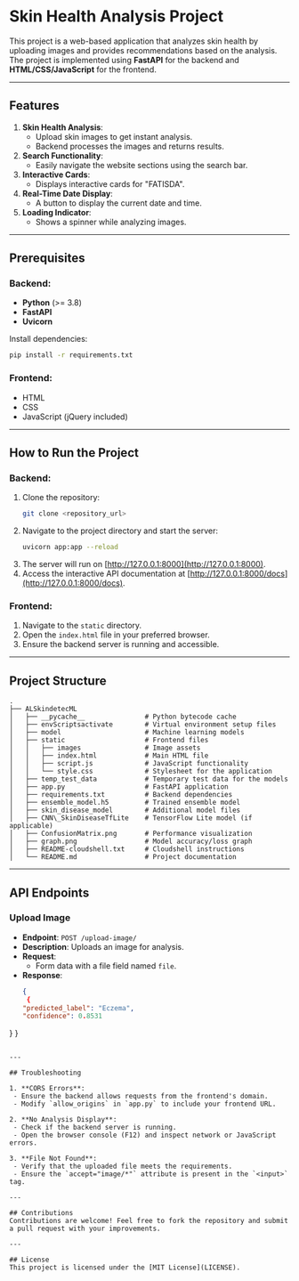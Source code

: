 # Skin Health Analysis Project

This project is a web-based application that analyzes skin health by uploading images and provides recommendations based on the analysis. The project is implemented using **FastAPI** for the backend and **HTML/CSS/JavaScript** for the frontend.

---

## Features

1. **Skin Health Analysis**:
   - Upload skin images to get instant analysis.
   - Backend processes the images and returns results.
2. **Search Functionality**:
   - Easily navigate the website sections using the search bar.
3. **Interactive Cards**:
   - Displays interactive cards for "FATISDA".
4. **Real-Time Date Display**:
   - A button to display the current date and time.
5. **Loading Indicator**:
   - Shows a spinner while analyzing images.

---

## Prerequisites

### Backend:
- **Python** (>= 3.8)
- **FastAPI**
- **Uvicorn**

Install dependencies:
```bash
pip install -r requirements.txt
```

### Frontend:
- HTML
- CSS
- JavaScript (jQuery included)

---

## How to Run the Project

### Backend:
1. Clone the repository:
   ```bash
   git clone <repository_url>
   ```
2. Navigate to the project directory and start the server:
   ```bash
   uvicorn app:app --reload
   ```
3. The server will run on [http://127.0.0.1:8000](http://127.0.0.1:8000).
4. Access the interactive API documentation at [http://127.0.0.1:8000/docs](http://127.0.0.1:8000/docs).

### Frontend:
1. Navigate to the `static` directory.
2. Open the `index.html` file in your preferred browser.
3. Ensure the backend server is running and accessible.

---

## Project Structure

```
.
├── ALSkindetecML
│   ├── __pycache__               # Python bytecode cache
│   ├── envScriptsactivate        # Virtual environment setup files
│   ├── model                     # Machine learning models
│   ├── static                    # Frontend files
│   │   ├── images                # Image assets
│   │   ├── index.html            # Main HTML file
│   │   ├── script.js             # JavaScript functionality
│   │   └── style.css             # Stylesheet for the application
│   ├── temp_test_data            # Temporary test data for the models
│   ├── app.py                    # FastAPI application
│   ├── requirements.txt          # Backend dependencies
│   ├── ensemble_model.h5         # Trained ensemble model
│   ├── skin_disease_model        # Additional model files
│   ├── CNN\_SkinDiseaseTfLite    # TensorFlow Lite model (if applicable)
│   ├── ConfusionMatrix.png       # Performance visualization
│   ├── graph.png                 # Model accuracy/loss graph
│   ├── README-cloudshell.txt     # Cloudshell instructions
│   └── README.md                 # Project documentation
```

---

## API Endpoints

### Upload Image
- **Endpoint**: `POST /upload-image/`
- **Description**: Uploads an image for analysis.
- **Request**:
  - Form data with a file field named `file`.
- **Response**:
  ```json
  {
   {
  "predicted_label": "Eczema",
  "confidence": 0.8531
}
  }
  ```

---

## Troubleshooting

1. **CORS Errors**:
   - Ensure the backend allows requests from the frontend's domain.
   - Modify `allow_origins` in `app.py` to include your frontend URL.

2. **No Analysis Display**:
   - Check if the backend server is running.
   - Open the browser console (F12) and inspect network or JavaScript errors.

3. **File Not Found**:
   - Verify that the uploaded file meets the requirements.
   - Ensure the `accept="image/*"` attribute is present in the `<input>` tag.

---

## Contributions
Contributions are welcome! Feel free to fork the repository and submit a pull request with your improvements.

---

## License
This project is licensed under the [MIT License](LICENSE).
